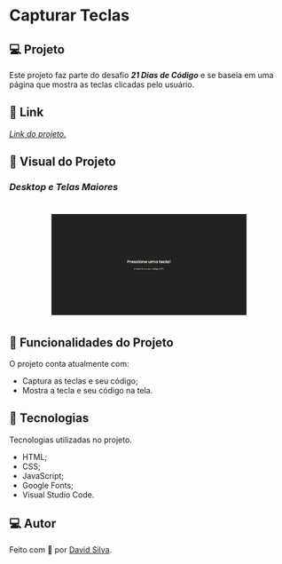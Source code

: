 # **Capturar Teclas**

## :computer: **Projeto**

Este projeto faz parte do desafio **_21 Dias de Código_** e se baseia em uma página que mostra as teclas clicadas pelo usuário.

## :link: **Link**

_[Link do projeto.](https://davsilvam.github.io/21-dias-de-codigo/17/)_

## :art: **Visual do Projeto**

### _Desktop e Telas Maiores_

<h1 align="center">
    <img src="img/screenshot.png" style="width: 70%;">
</h1>

## :rocket: **Funcionalidades do Projeto**

O projeto conta atualmente com:

- Captura as teclas e seu código;
- Mostra a tecla e seu código na tela.

## :wrench: **Tecnologias**

Tecnologias utilizadas no projeto.

- HTML;
- CSS;
- JavaScript;
- Google Fonts;
- Visual Studio Code.

## :computer: **Autor**

Feito com :purple_heart: por [David Silva](https://www.linkedin.com/in/davsilvam/).
